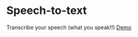 # Speech-to-text
Transcribe your speech (what you speak!!)
[Demo](https://kevinpaulose05.github.io/Speech-to-text/)
